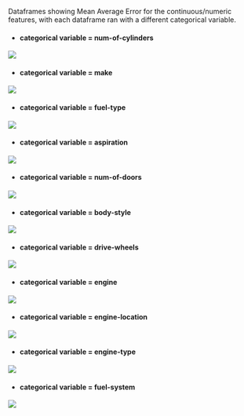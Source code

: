 Dataframes showing Mean Average Error for the continuous/numeric features, 
with each dataframe ran with a different categorical variable.

- #### categorical variable = num-of-cylinders
![](mon2_mae_df_images_folder/df1.png)

- #### categorical variable = make
![](mon2_mae_df_images_folder/df2.png)

- #### categorical variable = fuel-type
![](mon2_mae_df_images_folder/df3.png)

- #### categorical variable = aspiration
![](mon2_mae_df_images_folder/df4.png)

- #### categorical variable = num-of-doors
![](mon2_mae_df_images_folder/df5.png)

- #### categorical variable = body-style
![](mon2_mae_df_images_folder/df6.png)

- #### categorical variable = drive-wheels
![](mon2_mae_df_images_folder/df7.png)

- #### categorical variable = engine
![](mon2_mae_df_images_folder/df8.png)

- #### categorical variable = engine-location
![](mon2_mae_df_images_folder/df9.png)

- #### categorical variable = engine-type
![](mon2_mae_df_images_folder/df10.png)

- #### categorical variable = fuel-system
![](mon2_mae_df_images_folder/df11.png)
